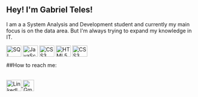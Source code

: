 
## Hey! I'm Gabriel Teles!
I am a a System Analysis and Development student and currently my main focus is on the data area. But I'm always trying to expand my knowledge in IT.

<div style="display: inline_block'> <br>
<img align= "center" alt="Python" height="30" width="40" src="https://cdn.jsdelivr.net/gh/devicons/devicon@latest/icons/python/python-original.svg" >
<img align= "center" alt="SQL" height="30" width="40" src="https://cdn.jsdelivr.net/gh/devicons/devicon@latest/icons/azuresqldatabase/azuresqldatabase-original.svg" >
<img align= "center" alt="JavaScript" height="30" width="40" src="https://cdn.jsdelivr.net/gh/devicons/devicon@latest/icons/javascript/javascript-original.svg" >
<img align= "center" alt="CSS3" height="30" width="40" src="https://cdn.jsdelivr.net/gh/devicons/devicon@latest/icons/xml/xml-original.svg" >
<img align= "center" alt="HTML5" height="30" width="40" src="https://cdn.jsdelivr.net/gh/devicons/devicon@latest/icons/html5/html5-original.svg" >
<img align= "center" alt="CSS3" height="30" width="40" src="https://cdn.jsdelivr.net/gh/devicons/devicon@latest/icons/css3/css3-original.svg" >

##How to reach me:
<div style="display: inline_block"><br>
  <a href="https://www.linkedin.com/in/gabriel-teles-950b8b327/" target="_blank">
    <img align="center" alt="LinkedIn" height="30" width="40" src="https://cdn.jsdelivr.net/gh/devicons/devicon@latest/icons/linkedin/linkedin-original.svg">
  </a>
  <a href="mailto:gabrieltelescdev@gmail.com">
    <img align="center" alt="Gmail" height="30" width="30" src="https://img.icons8.com/?size=100&id=P7UIlhbpWzZm&format=png&color=000000">
  </a>
</div>

